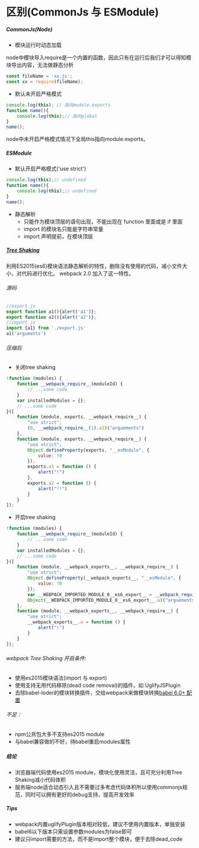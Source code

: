 # 区别(CommonJs 与 ESModule)

##### CommonJs(Node)

* 模块运行时动态加载

node中模块导入require是一个内置的函数，因此只有在运行后我们才可以得知模块导出内容，无法做静态分析

```js
const fileName = 'xx.js';
const xx = require(fileName);
```

* 默认未开启严格模式

```js
console.log(this); // 指向module.exports
function name(){
    console.log(this);// 指向global
}
name();

```



node中未开启严格模式情况下全局this指向module.exports。

##### ESModule

* 默认开启严格模式('use strict')

```js
console.log(this);// undefined
function name(){
    console.log(this);// undefined
}
name();
```

* 静态解析
  * 只能作为模块顶层的语句出现，不能出现在 function 里面或是 if 里面
  * import 的模块名只能是字符串常量
  * import 声明提前，在模块顶层

##### [Tree Shaking](https://webpack.js.org/guides/tree-shaking)

利用ES2015(es6)模块语法静态解析的特性，删除没有使用的代码，减小文件大小，对代码进行优化。
webpack 2.0 加入了这一特性。

###### 源码

```js
//export.js
export function a1(){alert('a1')};
export function a2(){alert('a2')};
//import.js
import {a1} from './export.js'
a1('arguments')
```





###### 压缩后

* 关闭tree shaking

```js
!function (modules) {
    function __webpack_require__(moduleId) {
        // ...some code
    }
    var installedModules = {};
    // ...some code
}([
    function (module, exports, __webpack_require__) {
        "use strict";
        (0, __webpack_require__(1).a1)("arguements")
    },
    function (module, exports, __webpack_require__) {
        "use strict";
        Object.defineProperty(exports, "__esModule", {
            value: !0
        }),
        exports.a1 = function () {
            alert("!")
        },
        exports.a2 = function () {
            alert("!!")
        }
    }
]);
```

* 开启tree shaking

```js
!function (modules) {
    function __webpack_require__(moduleId) {
        // ...some code
    }
    var installedModules = {};
    // ...some code
}([
    function (module, __webpack_exports__, __webpack_require__) {
        "use strict";
        Object.defineProperty(__webpack_exports__, "__esModule", {
            value: !0
        });
        var __WEBPACK_IMPORTED_MODULE_0__es6_export__ = __webpack_require__(1);
        Object(__WEBPACK_IMPORTED_MODULE_0__es6_export__.a)("arguements")
    },
    function (module, __webpack_exports__, __webpack_require__) {
        "use strict";
        __webpack_exports__.a = function () {
            alert("!")
        }
    }
]);
```


###### webpack Tree Shaking 开启条件:

* 使用es2015模块语法(import 与 export)
* 使用支持无用代码移除(dead code removal)的插件，如 UglifyJSPlugin
* 去除babel-loder的模块转换插件，交给webpack来做模块转换[babel 6.0+ 配置](http://2ality.com/2015/12/webpack-tree-shaking.html)

###### 不足：

* npm公共包大多不支持es2015 module
* 与babel兼容做的不好，待babel重启modules属性

##### 结论

* 浏览器端代码使用es2015 module，模块化使用灵活，且可充分利用Tree Shaking减小代码体积
* 服务端node适合动态引入且不需要过多考虑代码体积所以使用commonjs规范，同时可以拥有更好的debug支持，提高开发效率

##### Tips

* webpack内置uglifyPlugin版本相对较低，建议不使用内置版本，单独安装
* babel6以下版本只需设置参数modules为false即可
* 建议只import需要的方法，而不是import整个模块，便于去除dead_code